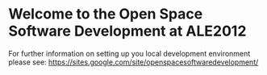 <h1>Welcome to the Open Space Software Development at ALE2012</h1>

For further information on setting up you local development environment please see: https://sites.google.com/site/openspacesoftwaredevelopment/

